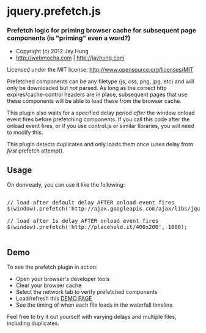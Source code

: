 # jquery.prefetch.js 
### Prefetch logic for priming browser cache for subsequent page components (is "priming" even a word?)

 - Copyright (c) 2012 Jay Hung
 - http://webmocha.com | http://jayhung.com

Licensed under the MIT license:
http://www.opensource.org/licenses/MIT

Prefetched components can be any filetype (js, css, png, jpg, etc) and will only be downloaded
but _not_ parsed. As long as the correct http expires/cache-control headers are in place, 
subsequent pages that use these components will be able to load these from the browser cache.

This plugin also waits for a specified delay period _after_ the window onload event fires before
prefetching components. If you call this code after the onload event fires, or if you use
control.js or similar libraries, you will need to modify this.

This plugin detects duplicates and only loads them once (uses delay from _first_ prefetch attempt).


## Usage

On domready, you can use it like the following:

<pre>

// load after default delay AFTER onload event fires
$(window).prefetch('http://ajax.googleapis.com/ajax/libs/jqueryui/1.8.19/jquery-ui.min.js');

// load after 1s delay AFTER onload event fires
$(window).prefetch('http://placehold.it/400x200', 1000);

</pre>


## Demo

To see the prefetch plugin in action:

 - Open your browser's developer tools
 - Clear your browser cache
 - Select the network tab to verify prefetched components
 - Load/refresh this [DEMO PAGE](http://jayhung.github.com/prefetch/)
 - See the timing of when each file loads in the waterfall timeline

Feel free to try it out yourself with varying delays and multiple files, including duplicates.

